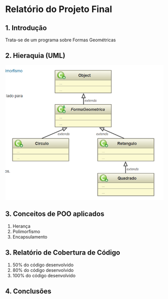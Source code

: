 # Relatório do Projeto Final

## 1. Introdução

Trata-se de um programa sobre Formas Geométricas



## 2. Hieraquia (UML)
<img src="res/img.png" alt="Falta alterar"/>


## 3. Conceitos de POO aplicados
   1. Herança
   2. Polimorfismo
   3. Encapsulamento
## 3. Relatório de Cobertura de Código
   1. 50% do código desenvolvido
   2. 80% do código desenvolvido
   3. 100% do código desenvolvido
## 4. Conclusões